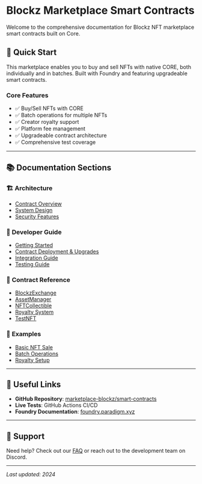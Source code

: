 # Blockz Marketplace Smart Contracts

Welcome to the comprehensive documentation for Blockz NFT marketplace smart contracts built on Core.

## 🚀 **Quick Start**

This marketplace enables you to buy and sell NFTs with native CORE, both individually and in batches. Built with Foundry and featuring upgradeable smart contracts.

### **Core Features**

* ✅ Buy/Sell NFTs with CORE
* ✅ Batch operations for multiple NFTs
* ✅ Creator royalty support
* ✅ Platform fee management
* ✅ Upgradeable contract architecture
* ✅ Comprehensive test coverage

***

## 📚 **Documentation Sections**

### 🏗️ **Architecture**

* [Contract Overview](architecture/contracts.md)
* [System Design](architecture/system-design.md)
* [Security Features](architecture/security.md)

### 🔧 **Developer Guide**

* [Getting Started](developers/getting-started.md)
* [Contract Deployment & Upgrades](DEPLOY_README.md)
* [Integration Guide](developers/integration.md)
* [Testing Guide](developers/testing.md)

### 📖 **Contract Reference**

* [BlockzExchange](contracts/blockz-exchange.md)
* [AssetManager](contracts/asset-manager.md)
* [NFTCollectible](contracts/nft-collectible.md)
* [Royalty System](contracts/royalty.md)
* [TestNFT](contracts/test-nft.md)

### 🎯 **Examples**

* [Basic NFT Sale](examples/basic-sale.md)
* [Batch Operations](examples/batch-operations.md)
* [Royalty Setup](examples/royalty-setup.md)

***

## 🔗 **Useful Links**

* **GitHub Repository**: [marketplace-blockz/smart-contracts](https://github.com/blockz-marketplace/smart-contracts/)
* **Live Tests**: GitHub Actions CI/CD
* **Foundry Documentation**: [foundry.paradigm.xyz](https://book.getfoundry.sh/)

***

## 🛟 **Support**

Need help? Check out our [FAQ](support/faq.md) or reach out to the development team on Discord.

***

_Last updated: 2024_
